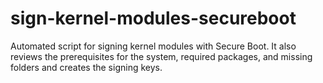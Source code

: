 # sign-kernel-modules-secureboot
Automated script for signing kernel modules with Secure Boot. It also reviews the prerequisites for the system, required packages, and missing folders and creates the signing keys.
